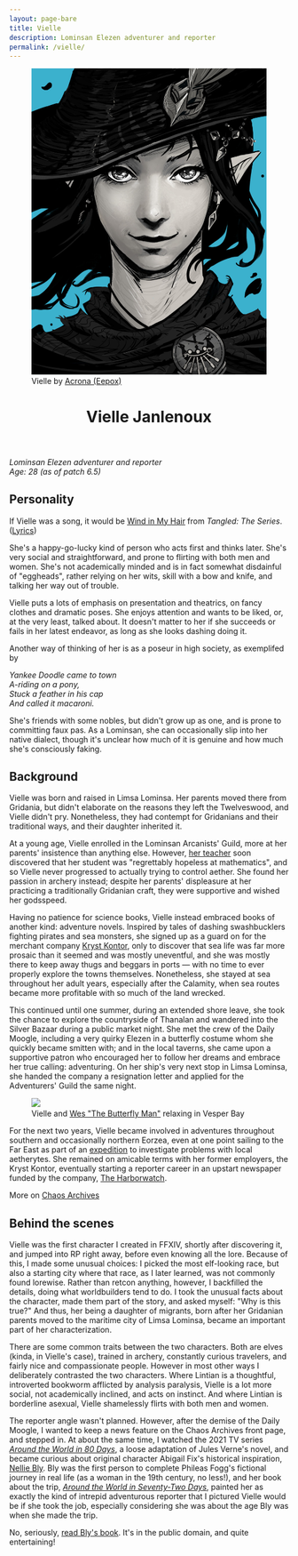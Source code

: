 ```yaml
---
layout: page-bare
title: Vielle
description: Lominsan Elezen adventurer and reporter
permalink: /vielle/
---
```


<figure class="character-portrait">
<img src="/assets/portraits/vielle.jpg" /><figcaption>Vielle by <a href="https://twitter.com/eepoxdraws">Acrona (Eepox)</a></figcaption></figure>
<header class="post-header">
<h1 class="post-title">Vielle Janlenoux</h1>
</header>

*Lominsan Elezen adventurer and reporter*<br />
*Age: 28 (as of patch 6.5)*


## Personality

If Vielle was a song, it would be [Wind in My Hair](https://www.youtube.com/watch?v=_WmS477MV4k) from *Tangled: The Series*. ([Lyrics](https://www.azlyrics.com/lyrics/mandymoore/windinmyhair.html))

She's a happy-go-lucky kind of person who acts first and thinks later. She's very social and straightforward, and prone to flirting with both men and women. She's not academically minded and is in fact somewhat disdainful of "eggheads", rather relying on her wits, skill with a bow and knife, and talking her way out of trouble.

Vielle puts a lots of emphasis on presentation and theatrics, on fancy clothes and dramatic poses. She enjoys attention and wants to be liked, or, at the very least, talked about. It doesn't matter to her if she succeeds or fails in her latest endeavor, as long as she looks dashing doing it.

Another way of thinking of her is as a poseur in high society, as exemplifed by

*Yankee Doodle came to town<br />
A-riding on a pony,<br />
Stuck a feather in his cap<br />
And called it macaroni.*

She's friends with some nobles, but didn't grow up as one, and is prone to committing faux pas. As a Lominsan, she can occasionally slip into her native dialect, though it's unclear how much of it is genuine and how much she's consciously faking.


## Background

Vielle was born and raised in Limsa Lominsa. Her parents moved there from Gridania, but didn't elaborate on the reasons they left the Twelveswood, and Vielle didn't pry. Nonetheless, they had contempt for Gridanians and their traditional ways, and their daughter inherited it.

At a young age, Vielle enrolled in the Lominsan Arcanists' Guild, more at her parents' insistence than anything else. However, <a href="https://chaosarchives.org/link/Astree_Givrevent">her teacher</a> soon discovered that her student was "regrettably hopeless at mathematics", and so Vielle never progressed to actually trying to control aether. She found her passion in archery instead; despite her parents' displeasure at her practicing a traditionally Gridanian craft, they were supportive and wished her godsspeed.

Having no patience for science books, Vielle instead embraced books of another kind: adventure novels. Inspired by tales of dashing swashbucklers fighting pirates and sea monsters, she signed up as a guard on for the merchant company [Kryst Kontor](https://kryst.company/), only to discover that sea life was far more prosaic than it seemed and was mostly uneventful, and she was mostly there to keep away thugs and beggars in ports — with no time to ever properly explore the towns themselves. Nonetheless, she stayed at sea throughout her adult years, especially after the Calamity, when sea routes became more profitable with so much of the land wrecked.

This continued until one summer, during an extended shore leave, she took the chance to explore the countryside of Thanalan and wandered into the Silver Bazaar during a public market night. She met the crew of the Daily Moogle, including a very quirky Elezen in a butterfly costume whom she quickly became smitten with; and in the local taverns, she came upon a supportive patron who encouraged her to follow her dreams and embrace her true calling: adventuring. On her ship's very next stop in Limsa Lominsa, she handed the company a resignation letter and applied for the Adventurers' Guild the same night.

<figure class="character-art">
<img src="https://files.chaosarchives.org/1/7fd33d6f1d224a9971d65a52bfbcce824886ff95ba459d528e487520/vielle_and_wes.jpg"><figcaption>Vielle and <a href="https://chaosarchives.org/link/Wesliaux_Belletont">Wes "The Butterfly Man"</a> relaxing in Vesper Bay</figcaption>
</figure>

For the next two years, Vielle became involved in adventures throughout southern and occasionally northern Eorzea, even at one point sailing to the Far East as part of an [expedition](https://theharborwatch.org/2022/05/09/the-far-east-awaits) to investigate problems with local aetherytes. She remained on amicable terms with her former employers, the Kryst Kontor, eventually starting a reporter career in an upstart newspaper funded by the company, [The Harborwatch](https://theharborwatch.org/).

<p class="afternote">More on <a href="https://chaosarchives.org/Omega/Vielle_Janlenoux">Chaos Archives</a></p>


## Behind the scenes

Vielle was the first character I created in FFXIV, shortly after discovering it, and jumped into RP right away, before even knowing all the lore. Because of this, I made some unusual choices: I picked the most elf-looking race, but also a starting city where that race, as I later learned, was not commonly found lorewise. Rather than retcon anything, however, I backfilled the details, doing what worldbuilders tend to do. I took the unusual facts about the character, made them part of the story, and asked myself: "Why is this true?" And thus, her being a daughter of migrants, born after her Gridanian parents moved to the maritime city of Limsa Lominsa, became an important part of her characterization.

There are some common traits between the two characters. Both are elves (kinda, in Vielle's case), trained in archery, constantly curious travelers, and fairly nice and compassionate people. However in most other ways I deliberately contrasted the two characters. Where Lintian is a thoughtful, introverted bookworm afflicted by analysis paralysis, Vielle is a lot more social, not academically inclined, and acts on instinct. And where Lintian is borderline asexual, Vielle shamelessly flirts with both men and women.

The reporter angle wasn't planned. However, after the demise of the Daily Moogle, I wanted to keep a news feature on the Chaos Archives front page, and stepped in. At about the same time, I watched the 2021 TV series *[Around the World in 80 Days](https://en.wikipedia.org/wiki/Around_the_World_in_80_Days_(2021_TV_series))*, a loose adaptation of Jules Verne's novel, and became curious about original character Abigail Fix's historical inspiration, [Nellie Bly](https://en.wikipedia.org/wiki/Nellie_Bly). Bly was the first person to complete Phileas Fogg's fictional journey in real life (as a woman in the 19th century, no less!), and her book about the trip, *[Around the World in Seventy-Two Days](https://en.wikipedia.org/wiki/Around_the_World_in_Seventy-Two_Days)*, painted her as exactly the kind of intrepid adventurous reporter that I pictured Vielle would be if she took the job, especially considering she was about the age Bly was when she made the trip.

No, seriously, [read Bly's book](http://digital.library.upenn.edu/women/bly/world/world.html). It's in the public domain, and quite entertaining!
